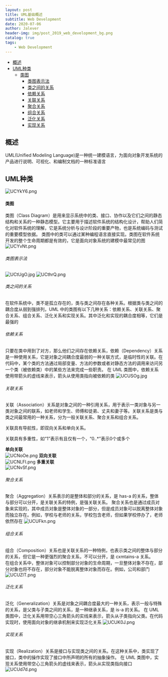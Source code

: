 ```yaml
---
layout: post
title: UML基础概述
subtitle: Web Development
date: 2020-07-06
author: Jalever
header-img: img/post_2019_web_development_bg.png
catalog: true
tags:
    - Web Development
---
```


- [概述](#概述)
- [UML种类](#uml种类)
    - [类图](#类图)
        - [类图表示法](#类图表示法)
        - [类之间的关系](#类之间的关系)
        - [依赖关系](#依赖关系)
        - [关联关系](#关联关系)
        - [聚合关系](#聚合关系)
        - [组合关系](#组合关系)
        - [泛化关系](#泛化关系)
        - [实现关系](#实现关系)

## 概述
UML(Unified Modeling Language)是一种统一建模语言，为面向对象开发系统的产品进行说明、可视化、和编制文档的一种标准语言

## UML种类
![UCYkY6.png](https://s1.ax1x.com/2020/07/06/UCYkY6.png)

#### 类图
类图（Class Diagram）是用来显示系统中的类、接口、协作以及它们之间的静态结构和关系的一种静态模型。它主要用于描述软件系统的结构化设计，帮助人们简化对软件系统的理解，它是系统分析与设计阶段的重要产物，也是系统编码与测试的重要模型依据。
类图中的类可以通过某种编程语言直接实现。类图在软件系统开发的整个生命周期都是有效的，它是面向对象系统的建模中最常见的图
![UCYvNt.png](https://s1.ax1x.com/2020/07/06/UCYvNt.png)

###### 类图表示法
![UCtUgO.jpg](https://s1.ax1x.com/2020/07/06/UCtUgO.jpg)
![UCthrQ.png](https://s1.ax1x.com/2020/07/06/UCthrQ.png)

###### 类之间的关系
在软件系统中，类不是孤立存在的，类与类之间存在各种关系。根据类与类之间的耦合度从弱到强排列，UML 中的类图有以下几种关系：依赖关系、关联关系、聚合关系、组合关系、泛化关系和实现关系。其中泛化和实现的耦合度相等，它们是最强的

###### 依赖关系
只要在类中用到了对方，那么他们之间存在依赖关系，依赖（Dependency）关系是一种使用关系，它是对象之间耦合度最弱的一种关联方式，是临时性的关联。在代码中，某个类的方法通过局部变量、方法的参数或者对静态方法的调用来访问另一个类（被依赖类）中的某些方法来完成一些职责。
在 UML 类图中，依赖关系使用带箭头的虚线来表示，箭头从使用类指向被依赖的类
![UCUSOg.jpg](https://s1.ax1x.com/2020/07/06/UCUSOg.jpg)

###### 关联关系
关联（Association）关系是对象之间的一种引用关系，用于表示一类对象与另一类对象之间的联系，如老师和学生、师傅和徒弟、丈夫和妻子等。关联关系是类与类之间最常用的一种关系，分为一般关联关系、聚合关系和组合关系。

关联具有导航性，即双向关系和单向关系。

关联具有多重性，如“1”表示有且仅有一个，“0..*”表示0个或多个

<strong>单向关联</strong><br/>
![UCNoOe.png](https://s1.ax1x.com/2020/07/06/UCNoOe.png)
<strong>双向关联</strong><br/>
![UCNLFI.png](https://s1.ax1x.com/2020/07/06/UCNLFI.png)
<strong>多重关联</strong><br/>
![UCNvSf.png](https://s1.ax1x.com/2020/07/06/UCNvSf.png)

###### 聚合关系
聚合（Aggregation）关系表示的是整体和部分的关系，是 has-a 的关系，整体与部分可以分开，是关联关系的特例，是强关联关系。
聚合关系也是通过成员对象来实现的，其中成员对象是整体对象的一部分，但是成员对象可以脱离整体对象而独立存在。例如，学校与老师的关系，学校包含老师，但如果学校停办了，老师依然存在
![UCUFkn.png](https://s1.ax1x.com/2020/07/06/UCUFkn.png)

###### 组合关系
组合（Composition）关系也是关联关系的一种特例，也表示类之间的整体与部分的关系，但它是一种更强烈的聚合关系，不可以分开，是 cxmtains-a 关系。	
在组合关系中，整体对象可以控制部分对象的生命周期，一旦整体对象不存在，部分对象也将不存在，部分对象不能脱离整体对象而存在。例如，公司和部门
![UCUZlT.png](https://s1.ax1x.com/2020/07/06/UCUZlT.png)

###### 泛化关系
泛化（Generalization）关系是对象之间耦合度最大的一种关系，表示一般与特殊的关系，是父类与子类之间的关系，是一种继承关系，是 is-a 的关系。
在 UML 类图中，泛化关系用带空心三角箭头的实线来表示，箭头从子类指向父类。在代码实现时，使用面向对象的继承机制来实现泛化关系
![UCUK0J.png](https://s1.ax1x.com/2020/07/06/UCUK0J.png)

###### 实现关系
实现（Realization）关系是接口与实现类之间的关系。在这种关系中，类实现了接口，类中的操作实现了接口中所声明的所有的抽象操作。 在 UML 类图中，实现关系使用带空心三角箭头的虚线来表示，箭头从实现类指向接口
![UCUd7d.png](https://s1.ax1x.com/2020/07/06/UCUd7d.png)











